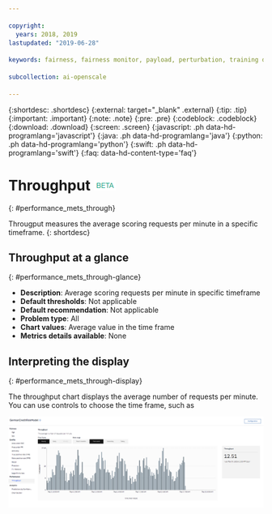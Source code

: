 ```yaml
---

copyright:
  years: 2018, 2019
lastupdated: "2019-06-28"

keywords: fairness, fairness monitor, payload, perturbation, training data, performance, throughput

subcollection: ai-openscale

---
```


{:shortdesc: .shortdesc}
{:external: target="_blank" .external}
{:tip: .tip}
{:important: .important}
{:note: .note}
{:pre: .pre}
{:codeblock: .codeblock}
{:download: .download}
{:screen: .screen}
{:javascript: .ph data-hd-programlang='javascript'}
{:java: .ph data-hd-programlang='java'}
{:python: .ph data-hd-programlang='python'}
{:swift: .ph data-hd-programlang='swift'}
{:faq: data-hd-content-type='faq'}

# Throughput ![beta tag](images/beta.png)
{: #performance_mets_through}

Througput measures the average scoring requests per minute in a specific timeframe.
{: shortdesc}

## Throughput at a glance
{: #performance_mets_through-glance}

- **Description**: Average scoring requests per minute in specific timeframe
- **Default thresholds**: Not applicable
- **Default recommendation**: Not applicable
- **Problem type**: All
- **Chart values**: Average value in the time frame
- **Metrics details available**: None

## Interpreting the display
{: #performance_mets_through-display}

The throughput chart displays the average number of requests per minute. You can use controls to choose the time frame, such as 

![performance chart](images/performance_metrics_001.png)
